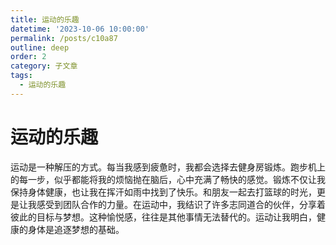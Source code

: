 ```yaml
---
title: 运动的乐趣
datetime: '2023-10-06 10:00:00'
permalink: /posts/c10a87
outline: deep
order: 2
category: 子文章
tags:
  - 运动的乐趣
---
```


# 运动的乐趣

运动是一种解压的方式。每当我感到疲惫时，我都会选择去健身房锻炼。跑步机上的每一步，似乎都能将我的烦恼抛在脑后，心中充满了畅快的感觉。<!-- more -->锻炼不仅让我保持身体健康，也让我在挥汗如雨中找到了快乐。和朋友一起去打篮球的时光，更是让我感受到团队合作的力量。在运动中，我结识了许多志同道合的伙伴，分享着彼此的目标与梦想。这种愉悦感，往往是其他事情无法替代的。运动让我明白，健康的身体是追逐梦想的基础。
